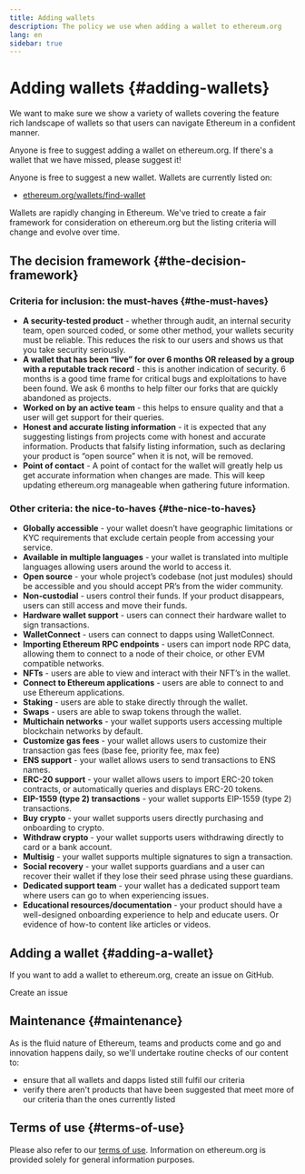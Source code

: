 ```yaml
---
title: Adding wallets
description: The policy we use when adding a wallet to ethereum.org
lang: en
sidebar: true
---
```


# Adding wallets {#adding-wallets}

We want to make sure we show a variety of wallets covering the feature rich landscape of wallets so that users can navigate Ethereum in a confident manner.

Anyone is free to suggest adding a wallet on ethereum.org. If there's a wallet that we have missed, please suggest it!

Anyone is free to suggest a new wallet. Wallets are currently listed on:

- [ethereum.org/wallets/find-wallet](/wallets/find-wallet/)

Wallets are rapidly changing in Ethereum. We've tried to create a fair framework for consideration on ethereum.org but the listing criteria will change and evolve over time.

## The decision framework {#the-decision-framework}

### Criteria for inclusion: the must-haves {#the-must-haves}

- **A security-tested product** - whether through audit, an internal security team, open sourced coded, or some other method, your wallets security must be reliable. This reduces the risk to our users and shows us that you take security seriously.
- **A wallet that has been “live” for over 6 months OR released by a group with a reputable track record** - this is another indication of security. 6 months is a good time frame for critical bugs and exploitations to have been found. We ask 6 months to help filter our forks that are quickly abandoned as projects.
- **Worked on by an active team** - this helps to ensure quality and that a user will get support for their queries.
- **Honest and accurate listing information** - it is expected that any suggesting listings from projects come with honest and accurate information. Products that falsify listing information, such as declaring your product is “open source” when it is not, will be removed.
- **Point of contact** - A point of contact for the wallet will greatly help us get accurate information when changes are made. This will keep updating ethereum.org manageable when gathering future information.

### Other criteria: the nice-to-haves {#the-nice-to-haves}

- **Globally accessible** - your wallet doesn’t have geographic limitations or KYC requirements that exclude certain people from accessing your service.
- **Available in multiple languages** - your wallet is translated into multiple languages allowing users around the world to access it.
- **Open source** - your whole project’s codebase (not just modules) should be accessible and you should accept PR’s from the wider community.
- **Non-custodial** - users control their funds. If your product disappears, users can still access and move their funds.
- **Hardware wallet support** - users can connect their hardware wallet to sign transactions.
- **WalletConnect** - users can connect to dapps using WalletConnect.
- **Importing Ethereum RPC endpoints** - users can import node RPC data, allowing them to connect to a node of their choice, or other EVM compatible networks.
- **NFTs** - users are able to view and interact with their NFT’s in the wallet.
- **Connect to Ethereum applications** - users are able to connect to and use Ethereum applications.
- **Staking** - users are able to stake directly through the wallet.
- **Swaps** - users are able to swap tokens through the wallet.
- **Multichain networks** - your wallet supports users accessing multiple blockchain networks by default.
- **Customize gas fees** - your wallet allows users to customize their transaction gas fees (base fee, priority fee, max fee)
- **ENS support** - your wallet allows users to send transactions to ENS names.
- **ERC-20 support** - your wallet allows users to import ERC-20 token contracts, or automatically queries and displays ERC-20 tokens.
- **EIP-1559 (type 2) transactions** - your wallet supports EIP-1559 (type 2) transactions.
- **Buy crypto** - your wallet supports users directly purchasing and onboarding to crypto.
- **Withdraw crypto** - your wallet supports users withdrawing directly to card or a bank account.
- **Multisig** - your wallet supports multiple signatures to sign a transaction.
- **Social recovery** - your wallet supports guardians and a user can recover their wallet if they lose their seed phrase using these guardians.
- **Dedicated support team** - your wallet has a dedicated support team where users can go to when experiencing issues.
- **Educational resources/documentation** - your product should have a well-designed onboarding experience to help and educate users. Or evidence of how-to content like articles or videos.

## Adding a wallet {#adding-a-wallet}

If you want to add a wallet to ethereum.org, create an issue on GitHub.

<ButtonLink to="https://github.com/ethereum/ethereum-org-website/issues/new?assignees=&labels=wallet+%3Apurse%3A&template=suggest_wallet.yaml&title=Suggest+a+wallet">
  Create an issue
</ButtonLink>

## Maintenance {#maintenance}

As is the fluid nature of Ethereum, teams and products come and go and innovation happens daily, so we'll undertake routine checks of our content to:

- ensure that all wallets and dapps listed still fulfil our criteria
- verify there aren't products that have been suggested that meet more of our criteria than the ones currently listed

## Terms of use {#terms-of-use}

Please also refer to our [terms of use](/terms-of-use/). Information on ethereum.org is provided solely for general information purposes.

